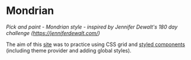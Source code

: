 # Mondrian
_Pick and paint - Mondrian style - inspired by Jennifer Dewalt's 180 day challenge (https://jenniferdewalt.com/)_

The aim of this [site](https://mondrian-canvas.netlify.com) was to practice using CSS grid and [styled components](https://www.styled-components.com/) (including theme provider and adding global styles). 
